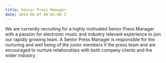 ```yaml
---
title: Senior Press Manager
date: 2019-06-07 09:02:00 Z
---
```


We are currently recruiting for a highly motivated Senior Press Manager with a passion for electronic music and industry relevant experience to join our rapidly growing team. 
A Senior Press Manager is responsible for the nurturing and well being of the junior members if the press team and are encouraged to nurture relationships with both company clients and the wider industry. 
